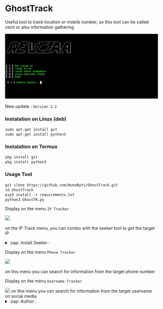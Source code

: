 # GhostTrack
Useful tool to track location or mobile number, so this tool can be called osint or also information gathering

<img src="https://github.com/Revnotalone/ipgeocia/blob/main/Cia.jpg"/>

New update :
```Version 2.2```

### Instalation on Linux (deb)
```
sudo apt-get install git
sudo apt-get install python3
```

### Instalation on Termux
```
pkg install git
pkg install python3
```

### Usage Tool
```
git clone https://github.com/HunxByts/GhostTrack.git
cd GhostTrack
pip3 install -r requirements.txt
python3 GhostTR.py
```

Display on the menu ```IP Tracker```

<img src="https://github.com/HunxByts/GhostTrack/blob/main/asset/ip.png " />

on the IP Track menu, you can combo with the seeker tool to get the target IP
<details>
<summary>:zap: Install Seeker :</summary>
- <strong><a href="https://github.com/thewhiteh4t/seeker">Get Seeker</a></strong>
</details>

Display on the menu ```Phone Tracker```

<img src="https://github.com/HunxByts/GhostTrack/blob/main/asset/phone.png" />

on this menu you can search for information from the target phone number

Display on the menu ```Username Tracker```

<img src="https://github.com/HunxByts/GhostTrack/blob/main/asset/User.png"/>
on this menu you can search for information from the target username on social media

<details>
<summary>:zap: Author :</summary>
- <strong><a href="https://github.com/HunxByts">HunxByts</a></strong>
</details>
